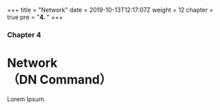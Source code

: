 +++
title = "Network"
date = 2019-10-13T12:17:07Z
weight = 12
chapter = true
pre = "<b>4. </b>"
+++

### Chapter 4

# Network<br>（DN Command）

Lorem Ipsum.

